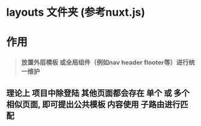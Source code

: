# layouts 文件夹 (参考nuxt.js)

# 作用

> ### 放置外层模板 或全局组件（例如nav header flooter等）进行统一维护

## 理论上 项目中除登陆 其他页面都会存在 单个 或 多个 相似页面, 即可提出公共模板 内容使用 子路由进行匹配